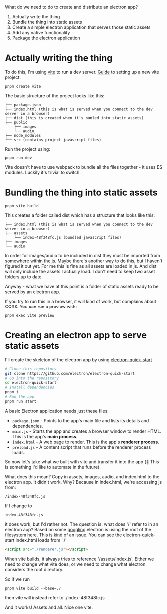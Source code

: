What do we need to do to create and distribute an electron app?

1. Actually write the thing
2. Bundle the thing into static assets
3. Create a simple electron application that serves those static assets
4. Add any native functionality
5. Package the electron application

# Actually writing the thing
To do this, I'm using [vite](https://vitejs.dev/) to run a dev server.
[Guide](https://vitejs.dev/guide/) to setting up a new vite project.

```
pnpm create vite
```

The basic structure of the project looks like this:

```
├── package.json
├── index.html (this is what is served when you connect to the dev server in a browser)
├── dist (this is created when it's bunled into static assets)
├── public
    ├── images
    └── audio
├── node_modules
└── src (contains project javascript files)
```

Run the project using:

```
pnpm run dev
```

Vite doesn't have to use webpack to bundle all the files together - it uses ES modules. Luckily it's trivial to switch.

# Bundling the thing into static assets

```
pnpm vite build
```

This creates a folder called dist which has a structure that looks like this:
```
├── index.html (this is what is served when you connect to the dev server in a browser)
├── assets
    └── index-48f348fc.js (bundled javascript files)
├── images
└── audio
```

In order for images/audio to be included in dist they must be imported from somewhere within the js. Maybe there's another way to do this, but I haven't figured it out yet. For me this is fine as all assets are loaded in js. And dist will only include the assets I actually load. I don't need to keep two asset folders up to date.

Anyway - what we have at this point is a folder of static assets ready to be served by an electron app.

If you try to run this in a browser, it will kind of work, but complains about CORS. You can run a preview with:

```
pnpm exec vite preview
```

# Creating an electron app to serve static assets

I'll create the skeleton of the electron app by using [electron-quick-start](https://github.com/electron/electron-quick-start)

```bash
# Clone this repository
git clone https://github.com/electron/electron-quick-start
# Go into the repository
cd electron-quick-start
# Install dependencies
pnpm i
# Run the app
pnpm run start
```

A basic Electron application needs just these files:

- `package.json` - Points to the app's main file and lists its details and dependencies.
- `main.js` - Starts the app and creates a browser window to render HTML. This is the app's **main process**.
- `index.html` - A web page to render. This is the app's **renderer process**.
- `preload.js` - A content script that runs before the renderer process loads.

So now let's take what we built with vite and transfer it into the app (🔧 This is something I'd like to automate in the future).

What does this mean? Copy in assets, images, audio, and index.html to the electron app.
It didn't work. Why? Because in index.html, we're accessing js from:

```
/index-48f348fc.js
```

If I change to

```
index-48f348fc.js
```

it does work, but I'd rather not. The question is: what does '/' refer to in an electron app?
Based on some [googling](https://stackoverflow.com/questions/38889682/electron-looking-for-resources-in-root-folder) electron is using the root of the filesystem here. This is kind of an issue. You can see the electron-quick-start index.html loads from './'

```html
<script src="./renderer.js"></script>
```

When vite builds, it always tries to reference '/assets/index.js'. Either we need to change what vite does, or we need to change what electron considers the root directory.

So if we run
```
pnpm vite build --base=./
```

then vite will instead refer to ./index-48f348fc.js

And it works! Assets and all. Nice one vite.
